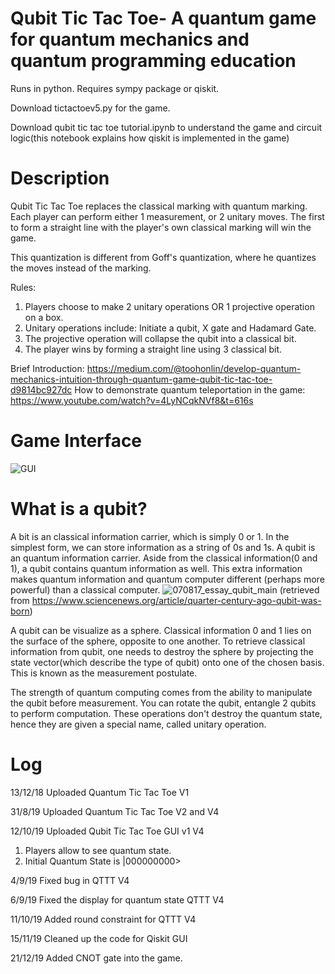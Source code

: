 # Qubit Tic Tac Toe- A quantum game for quantum mechanics and quantum programming education
Runs in python. Requires sympy package or qiskit. 

Download tictactoev5.py for the game.

Download qubit tic tac toe tutorial.ipynb to understand the game and circuit logic(this notebook explains how qiskit is implemented in the game)
# Description
Qubit Tic Tac Toe replaces the classical marking with quantum marking. Each player can perform either 1 measurement, or 2 unitary moves. The first to form a straight line with the player's own classical marking will win the game.

This quantization is different from Goff's quantization, where he quantizes the moves instead of the marking.

Rules: 
1. Players choose to make 2 unitary operations OR 1 projective operation on a box.
2. Unitary operations include: Initiate a qubit, X gate and Hadamard Gate.
3. The projective operation will collapse the qubit into a classical bit.
4. The player wins by forming a straight line using 3 classical bit. 

Brief Introduction: https://medium.com/@toohonlin/develop-quantum-mechanics-intuition-through-quantum-game-qubit-tic-tac-toe-d9814bc927dc
How to demonstrate quantum teleportation in the game: https://www.youtube.com/watch?v=4LyNCqkNVf8&t=616s
# Game Interface
![GUI](https://user-images.githubusercontent.com/37786219/66732018-ca659d80-ee8c-11e9-96c2-42d7c5c7f2f1.png)


# What is a qubit?
A bit is an classical information carrier, which is simply 0 or 1. In the simplest form, we can store information as a string of 0s and 1s. A qubit is an quantum information carrier. Aside from the classical information(0 and 1), a qubit contains quantum information as well. This extra information makes quantum information and quantum computer different (perhaps more powerful) than a classical computer. 
![070817_essay_qubit_main](https://user-images.githubusercontent.com/37786219/66759347-a9c03680-eed2-11e9-8747-4bde8b383093.png)
(retrieved from https://www.sciencenews.org/article/quarter-century-ago-qubit-was-born)

A qubit can be visualize as a sphere. Classical information 0 and 1 lies on the surface of the sphere, opposite to one another. To retrieve classical information from qubit, one needs to destroy the sphere by projecting the state vector(which describe the type of qubit) onto one of the chosen basis. This is known as the measurement postulate.

The strength of quantum computing comes from the ability to manipulate the qubit before measurement. You can rotate the qubit, entangle 2 qubits to perform computation. These operations don't destroy the quantum state, hence they are given a special name, called unitary operation. 

# Log
13/12/18 Uploaded Quantum Tic Tac Toe V1 

31/8/19 Uploaded Quantum Tic Tac Toe V2 and V4

12/10/19 Uploaded Qubit Tic Tac Toe GUI v1
V4 
1. Players allow to see quantum state.
2. Initial Quantum State is |000000000> 

4/9/19 Fixed bug in QTTT V4

6/9/19 Fixed the display for quantum state QTTT V4

11/10/19 Added round constraint for QTTT V4

15/11/19 Cleaned up the code for Qiskit GUI

21/12/19 Added CNOT gate into the game. 
